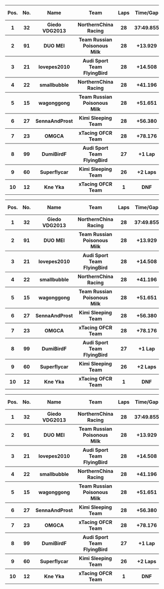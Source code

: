 <table style="width:100%">
	<tr>
		<th>Pos.</th>
		<th>No.</th>
		<th>Name</th>
		<th>Team</th>
		<th>Laps</th>
		<th>Time/Gap</th>
		<th>Personal Best</th>
		<th>Position Diff</th>
	</tr>
	<tr>
		<th>1</th>
		<th>32</th>
		<th>Giedo VDG2013</th>
		<th>NorthernChina Racing</th>
		<th>28</th>
		<th>37:49.855</th>
		<th>1:19.087</th>
		<th>+1</th>
	</tr>
	<tr>
		<th>2</th>
		<th>91</th>
		<th>DUO MEI</th>
		<th>Team Russian Poisonous Milk</th>
		<th>28</th>
		<th>+13.929</th>
		<th>1:18.786</th>
		<th>+1</th>
	</tr>
	<tr>
		<th>3</th>
		<th>21</th>
		<th>lovepes2010</th>
		<th>Audi Sport Team FlyingBird</th>
		<th>28</th>
		<th>+14.508</th>
		<th>1:19.526</th>
		<th>-2</th>
	</tr>
	<tr>
		<th>4</th>
		<th>22</th>
		<th>smallbubble</th>
		<th>NorthernChina Racing</th>
		<th>28</th>
		<th>+41.196</th>
		<th>1:18.786</th>
		<th>+1</th>
	</tr>
	<tr>
		<th>5</th>
		<th>15</th>
		<th>wagonggong</th>
		<th>Team Russian Poisonous Milk</th>
		<th>28</th>
		<th>+51.651</th>
		<th>1:19.475</th>
		<th>-1</th>
	</tr>
	<tr>
		<th>6</th>
		<th>27</th>
		<th>SennaAndProst</th>
		<th>Kimi Sleeping Team</th>
		<th>28</th>
		<th>+56.380</th>
		<th>1:18.804</th>
		<th>+4</th>
	</tr>
	<tr>
		<th>7</th>
		<th>23</th>
		<th>OMGCA</th>
		<th>xTacing OFCR Team</th>
		<th>28</th>
		<th>+78.176</th>
		<th>1:18.388</th>
		<th>-1</th>
	</tr>
	<tr>
		<th>8</th>
		<th>99</th>
		<th>DumiBirdF</th>
		<th>Audi Sport Team FlyingBird</th>
		<th>27</th>
		<th>+1 Lap</th>
		<th>1:19.611</th>
		<th>-1</th>
	</tr>
	<tr>
		<th>9</th>
		<th>60</th>
		<th>Superflycar</th>
		<th>Kimi Sleeping Team</th>
		<th>26</th>
		<th>+2 Laps</th>
		<th>1:20.126</th>
		<th>0</th>
	</tr>
	<tr>
		<th>10</th>
		<th>12</th>
		<th>Kne Yka</th>
		<th>xTacing OFCR Team</th>
		<th>1</th>
		<th>DNF</th>
		<th>1:27.551</th>
		<th>-2</th>
	</tr>
</table><table style="width:100%">
	<tr>
		<th>Pos.</th>
		<th>No.</th>
		<th>Name</th>
		<th>Team</th>
		<th>Laps</th>
		<th>Time/Gap</th>
		<th>Personal Best</th>
		<th>Position Diff</th>
	</tr>
	<tr>
		<th>1</th>
		<th>32</th>
		<th>Giedo VDG2013</th>
		<th>NorthernChina Racing</th>
		<th>28</th>
		<th>37:49.855</th>
		<th>1:19.087</th>
		<th>+1</th>
	</tr>
	<tr>
		<th>2</th>
		<th>91</th>
		<th>DUO MEI</th>
		<th>Team Russian Poisonous Milk</th>
		<th>28</th>
		<th>+13.929</th>
		<th>1:18.786</th>
		<th>+1</th>
	</tr>
	<tr>
		<th>3</th>
		<th>21</th>
		<th>lovepes2010</th>
		<th>Audi Sport Team FlyingBird</th>
		<th>28</th>
		<th>+14.508</th>
		<th>1:19.526</th>
		<th>-2</th>
	</tr>
	<tr>
		<th>4</th>
		<th>22</th>
		<th>smallbubble</th>
		<th>NorthernChina Racing</th>
		<th>28</th>
		<th>+41.196</th>
		<th>1:18.786</th>
		<th>+1</th>
	</tr>
	<tr>
		<th>5</th>
		<th>15</th>
		<th>wagonggong</th>
		<th>Team Russian Poisonous Milk</th>
		<th>28</th>
		<th>+51.651</th>
		<th>1:19.475</th>
		<th>-1</th>
	</tr>
	<tr>
		<th>6</th>
		<th>27</th>
		<th>SennaAndProst</th>
		<th>Kimi Sleeping Team</th>
		<th>28</th>
		<th>+56.380</th>
		<th>1:18.804</th>
		<th>+4</th>
	</tr>
	<tr>
		<th>7</th>
		<th>23</th>
		<th>OMGCA</th>
		<th>xTacing OFCR Team</th>
		<th>28</th>
		<th>+78.176</th>
		<th>1:18.388</th>
		<th>-1</th>
	</tr>
	<tr>
		<th>8</th>
		<th>99</th>
		<th>DumiBirdF</th>
		<th>Audi Sport Team FlyingBird</th>
		<th>27</th>
		<th>+1 Lap</th>
		<th>1:19.611</th>
		<th>-1</th>
	</tr>
	<tr>
		<th>9</th>
		<th>60</th>
		<th>Superflycar</th>
		<th>Kimi Sleeping Team</th>
		<th>26</th>
		<th>+2 Laps</th>
		<th>1:20.126</th>
		<th>0</th>
	</tr>
	<tr>
		<th>10</th>
		<th>12</th>
		<th>Kne Yka</th>
		<th>xTacing OFCR Team</th>
		<th>1</th>
		<th>DNF</th>
		<th>1:27.551</th>
		<th>-2</th>
	</tr>
</table><table style="width:100%">
	<tr>
		<th>Pos.</th>
		<th>No.</th>
		<th>Name</th>
		<th>Team</th>
		<th>Laps</th>
		<th>Time/Gap</th>
		<th>Personal Best</th>
		<th>Position Diff</th>
	</tr>
	<tr>
		<th>1</th>
		<th>32</th>
		<th>Giedo VDG2013</th>
		<th>NorthernChina Racing</th>
		<th>28</th>
		<th>37:49.855</th>
		<th>1:19.087</th>
		<th>+1</th>
	</tr>
	<tr>
		<th>2</th>
		<th>91</th>
		<th>DUO MEI</th>
		<th>Team Russian Poisonous Milk</th>
		<th>28</th>
		<th>+13.929</th>
		<th>1:18.786</th>
		<th>+1</th>
	</tr>
	<tr>
		<th>3</th>
		<th>21</th>
		<th>lovepes2010</th>
		<th>Audi Sport Team FlyingBird</th>
		<th>28</th>
		<th>+14.508</th>
		<th>1:19.526</th>
		<th>-2</th>
	</tr>
	<tr>
		<th>4</th>
		<th>22</th>
		<th>smallbubble</th>
		<th>NorthernChina Racing</th>
		<th>28</th>
		<th>+41.196</th>
		<th>1:18.786</th>
		<th>+1</th>
	</tr>
	<tr>
		<th>5</th>
		<th>15</th>
		<th>wagonggong</th>
		<th>Team Russian Poisonous Milk</th>
		<th>28</th>
		<th>+51.651</th>
		<th>1:19.475</th>
		<th>-1</th>
	</tr>
	<tr>
		<th>6</th>
		<th>27</th>
		<th>SennaAndProst</th>
		<th>Kimi Sleeping Team</th>
		<th>28</th>
		<th>+56.380</th>
		<th>1:18.804</th>
		<th>+4</th>
	</tr>
	<tr>
		<th>7</th>
		<th>23</th>
		<th>OMGCA</th>
		<th>xTacing OFCR Team</th>
		<th>28</th>
		<th>+78.176</th>
		<th>1:18.388</th>
		<th>-1</th>
	</tr>
	<tr>
		<th>8</th>
		<th>99</th>
		<th>DumiBirdF</th>
		<th>Audi Sport Team FlyingBird</th>
		<th>27</th>
		<th>+1 Lap</th>
		<th>1:19.611</th>
		<th>-1</th>
	</tr>
	<tr>
		<th>9</th>
		<th>60</th>
		<th>Superflycar</th>
		<th>Kimi Sleeping Team</th>
		<th>26</th>
		<th>+2 Laps</th>
		<th>1:20.126</th>
		<th>0</th>
	</tr>
	<tr>
		<th>10</th>
		<th>12</th>
		<th>Kne Yka</th>
		<th>xTacing OFCR Team</th>
		<th>1</th>
		<th>DNF</th>
		<th>1:27.551</th>
		<th>-2</th>
	</tr>
</table>